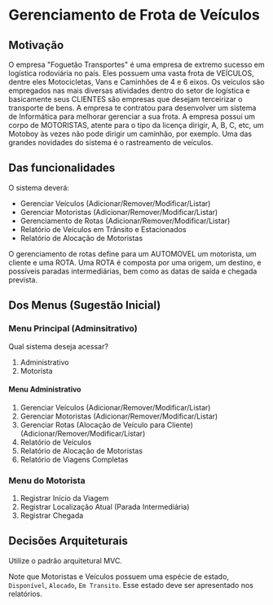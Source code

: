 # Gerenciamento de Frota de Veículos


## Motivação

O empresa "Foguetão Transportes" é uma empresa de extremo sucesso em
logística rodoviária no país. Eles possuem uma vasta frota de VEÍCULOS,
dentre eles Motocicletas, Vans e Caminhões de 4 e 6 eixos. Os veículos
são empregados nas mais diversas atividades dentro do setor de logística
e basicamente seus CLIENTES são empresas que desejam terceirizar o
transporte de bens. A empresa te contratou para desenvolver um sistema
de Informática para melhorar gerenciar a sua frota. A empresa possui um
corpo de MOTORISTAS, atente para o tipo da licença dirigir, A, B, C, etc,
um Motoboy às vezes não pode dirigir um caminhão, por exemplo. Uma das
grandes novidades do sistema é o rastreamento de veículos.

## Das funcionalidades

O sistema deverá:

- Gerenciar Veículos (Adicionar/Remover/Modificar/Listar)
- Gerenciar Motoristas (Adicionar/Remover/Modificar/Listar)
- Gerenciamento de Rotas (Adicionar/Remover/Modificar/Listar)
- Relatório de Veículos em Trânsito e Estacionados
- Relatório de Alocação de Motoristas

O gerenciamento de rotas define para um AUTOMOVEL um motorista, um 
cliente e uma ROTA. Uma ROTA é composta por uma origem, um destino,
e possíveis paradas intermediárias,
bem como as datas de saída e chegada prevista.

## Dos Menus (Sugestão Inicial)

### Menu Principal (Adminsitrativo)

Qual sistema deseja acessar?
1. Administrativo
2. Motorista

#### Menu Administrativo

1. Gerenciar Veículos (Adicionar/Remover/Modificar/Listar)
2. Gerenciar Motoristas (Adicionar/Remover/Modificar/Listar)
3. Gerenciar Rotas (Alocação de Veículo para Cliente) (Adicionar/Remover/Modificar/Listar)
4. Relatório de Veículos
5. Relatório de Alocação de Motoristas
6. Relatório de Viagens Completas

### Menu do Motorista
1. Registrar Início da Viagem
2. Registrar Localização Atual (Parada Intermediária)
3. Registrar Chegada

## Decisões Arquiteturais

Utilize o padrão arquitetural MVC.

Note que Motoristas e Veículos possuem uma espécie de estado,
`Disponível`, `Alocado`, `Em Transito`. Esse estado deve ser
apresentado nos relatórios.